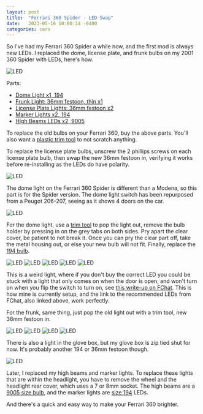 ```yaml
---
layout: post
title:  "Ferrari 360 Spider - LED Swap"
date:   2023-05-16 10:00:14 -0400
categories: cars
---
```


So I've had my Ferrari 360 Spider a while now, and the first mod is always new LEDs. I replaced the dome, license plate, and frunk bulbs on my 2001 360 Spider with LEDs, here's how. 

![LED](/images/360-led/1.jpg)

Parts:
* [Dome Light x1, 194](https://amzn.to/3o8yq8P)
* [Frunk Light: 36mm festoon, thin x1](https://amzn.to/450UJOs)
* [License Plate Lights: 36mm festoon x2](https://amzn.to/450UJOs)
* [Marker Lights x2, 194](https://amzn.to/47mv8R8)
* [High Beams LEDs x2, 9005](https://amzn.to/3o8yq8P)

To replace the old bulbs on your Ferrari 360, buy the above parts. You'll also want a [plastic trim tool](https://amzn.to/41NBftE) to not scratch anything. 

To replace the license plate bulbs, unscrew the 2 phillips screws on each license plate bulb, then swap the new 36mm festoon in, verifying it works before re-installing as the LEDs do have polarity. 

![LED](/images/360-led/1.jpg)

The dome light on the Ferrari 360 Spider is different than a Modena, so this part is for the Spider version. The dome light switch has been repurposed from a Peugot 206-207, seeing as it shows 4 doors on the car. 

![LED](/images/360-led/9.jpg)

For the dome light, use a [trim tool](https://amzn.to/41NBftE) to pop the light out, remove the bulb holder by pressing in on the grey tabs on both sides. Pry apart the clear cover, be patient to not break it. Once you can pry the clear part off, take the metal housing out, or else your new bulb will not fit. Finally, replace the [194 bulb](https://amzn.to/3o8yq8P). 

![LED](/images/360-led/2.jpg)
![LED](/images/360-led/8.jpg)
![LED](/images/360-led/10.jpg)
![LED](/images/360-led/11.jpg)
![LED](/images/360-led/12.jpg)

This is a weird light, where if you don't buy the correct LED you could be stuck with a light that only comes on when the door is open, and won't turn on when you flip the switch to turn on, see [this write-up on FChat](https://www.ferrarichat.com/forum/threads/diy-360-spider-overhead-light-led-upgrade.444987/). This is how mine is currently setup, and the link to the recommended LEDs from FChat, also linked above, work perfectly. 

For the frunk, same thing, just pop the old light out with a trim tool, new 36mm festoon in. 

![LED](/images/360-led/3.jpg)
![LED](/images/360-led/5.jpg)
![LED](/images/360-led/6.jpg)
![LED](/images/360-led/7.jpg)

There is also a light in the glove box, but my glove box is zip tied shut for now. It's probably another 194 or 36mm festoon though. 

![LED](/images/360-led/new.jpeg)

Later, I replaced my high beams and marker lights. To replace these lights that are within the headlight, you have to remove the wheel and the headlight rear cover, which uses a 7 or 8mm socket. The high beams are a [9005 size bulb](https://amzn.to/47mv8R8), and the marker lights are [size 194](https://amzn.to/3o8yq8P) LEDs. 

And there's a quick and easy way to make your Ferrari 360 brighter. 